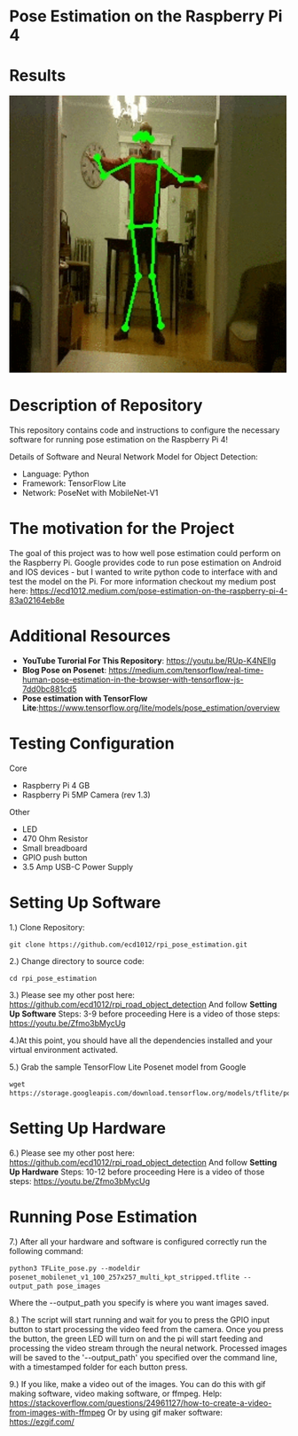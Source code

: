 # **Pose Estimation on the Raspberry Pi 4**

Results
=======
<img src="images/pose.gif" width="500" height="500">

Description of Repository
=========================
This repository contains code and instructions to configure the necessary software for running pose estimation on the Raspberry Pi 4!

Details of Software and Neural Network Model for Object Detection:
* Language: Python
* Framework: TensorFlow Lite
* Network: PoseNet with MobileNet-V1


The motivation for the Project
========================
The goal of this project was to how well pose estimation could perform on the Raspberry Pi.
Google provides code to run pose estimation on Android and IOS devices - but I wanted to write
python code to interface with and test the model on the Pi.
For more information checkout my medium post here: https://ecd1012.medium.com/pose-estimation-on-the-raspberry-pi-4-83a02164eb8e

Additional Resources
===================
* **YouTube Turorial For This Repository**: https://youtu.be/RUp-K4NEllg
* **Blog Pose on Posenet**: https://medium.com/tensorflow/real-time-human-pose-estimation-in-the-browser-with-tensorflow-js-7dd0bc881cd5
* **Pose estimation with TensorFlow Lite**:https://www.tensorflow.org/lite/models/pose_estimation/overview

Testing Configuration
=============================

Core
* Raspberry Pi 4 GB
* Raspberry Pi 5MP Camera (rev 1.3)

Other
* LED 
* 470 Ohm Resistor
* Small breadboard 
* GPIO push button
* 3.5 Amp USB-C Power Supply

Setting Up Software
====================
1.) Clone Repository:
```
git clone https://github.com/ecd1012/rpi_pose_estimation.git
````
2.) Change directory to source code:
```
cd rpi_pose_estimation
```
3.) Please see my other post here: https://github.com/ecd1012/rpi_road_object_detection
And follow **Setting Up Software** Steps: 3-9 before proceeding
Here is a video of those steps: https://youtu.be/Zfmo3bMycUg

4.)At this point, you should have all the dependencies installed and your virtual environment activated.

5.) Grab the sample TensorFlow Lite Posenet model from Google
```
wget https://storage.googleapis.com/download.tensorflow.org/models/tflite/posenet_mobilenet_v1_100_257x257_multi_kpt_stripped.tflite
```

Setting Up Hardware
===================
6.) Please see my other post here: https://github.com/ecd1012/rpi_road_object_detection
And follow **Setting Up Hardware** Steps: 10-12 before proceeding
Here is a video of those steps: https://youtu.be/Zfmo3bMycUg

Running Pose Estimation
=================
7.) After all your hardware and software is configured correctly run the following command:
```
python3 TFLite_pose.py --modeldir posenet_mobilenet_v1_100_257x257_multi_kpt_stripped.tflite --output_path pose_images
```
Where the --output_path you specify is where you want images saved.

8.) The script will start running and wait for you to press the GPIO input button to start processing the video feed from the camera. 
Once you press the button, the green LED will turn on and the pi will start feeding and processing the video stream through the neural network.
Processed images will be saved to the '--output_path' you specified over the command line, with a timestamped folder for each button press.

9.) If you like, make a video out of the images.
You can do this with gif making software, video making software, or ffmpeg.
Help: https://stackoverflow.com/questions/24961127/how-to-create-a-video-from-images-with-ffmpeg
Or by using gif maker software: https://ezgif.com/


